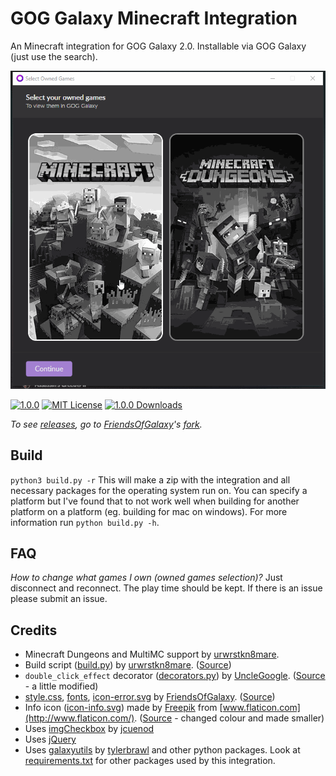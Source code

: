 # GOG Galaxy Minecraft Integration

An Minecraft integration for GOG Galaxy 2.0. Installable via GOG Galaxy (just use the search).

![example](example.gif)

[![1.0.0](https://img.shields.io/badge/version-1.0.0-blue)](https://GitHub.com/urwrstkn8mare/galaxy-riot-integration/releases/)
[![MIT License](https://img.shields.io/github/license/TouwaStar/Galaxy_Plugin_Minecraft)](https://github.com/urwrstkn8mare/TouwaStar/Galaxy_Plugin_Minecraft/fog_release/LICENSE)
[![1.0.0 Downloads](https://img.shields.io/github/downloads/FriendsOfGalaxy/galaxy-integration-minecraft/1.0.0/total.svg)](https://github.com/FriendsOfGalaxy/galaxy-integration-minecraft/releases)

_To see [releases](https://github.com/FriendsOfGalaxy/galaxy-integration-minecraft/releases), go to [FriendsOfGalaxy](https://github.com/FriendsOfGalaxy)'s [fork](https://github.com/FriendsOfGalaxy/galaxy-integration-minecraft)._

## Build

`python3 build.py -r` This will make a zip with the integration and all necessary packages for the operating system run on. You can specify a platform but I've found that to not work well when building for another platform on a platform (eg. building for mac on windows). For more information run `python build.py -h`.

## FAQ

_How to change what games I own (owned games selection)?_ Just disconnect and reconnect. The play time should be kept. If there is an issue please submit an issue.

## Credits

- Minecraft Dungeons and MultiMC support by [urwrstkn8mare](https://github.com/urwrstkn8mare).
- Build script ([build.py](build.py)) by [urwrstkn8mare](https://github.com/urwrstkn8mare). ([Source](https://gist.github.com/urwrstkn8mare/78d8377562d8719f3bd1f72f9c4e7516))
- `double_click_effect` decorator ([decorators.py](src/decorators.py)) by [UncleGoogle](https://github.com/UncleGoogle). ([Source](https://github.com/UncleGoogle/galaxy-integration-humblebundle/blob/b11918aefac05b904964a8d5330ee1547f11793c/src/utils/decorators.py) - a little modified)
- [style.css](src/page/css/style.css), [fonts](src/page/fonts/), [icon-error.svg](src/page/img/icon-error.svg) by [FriendsOfGalaxy](https://github.com/FriendsOfGalaxy). ([Source](https://github.com/FriendsOfGalaxy/galaxy-integration-steam/commit/ddc594dee637eabda2743370f17efbe4d1dad1bc))
- Info icon ([icon-info.svg](src/page/img/icon-info.svg)) made by [Freepik](https://www.flaticon.com/authors/freepik) from [www.flaticon.com](http://www.flaticon.com/). ([Source](https://www.flaticon.com/free-icon/information-button_1176) - changed colour and made smaller)
- Uses [imgCheckbox](https://jcuenod.github.io/imgCheckbox/) by [jcuenod](https://github.com/jcuenod)
- Uses [jQuery](https://jquery.com/)
- Uses [galaxyutils](https://pypi.org/project/galaxyutils/) by [tylerbrawl](https://github.com/tylerbrawl) and other python packages. Look at [requirements.txt](requirements.txt) for other packages used by this integration.
